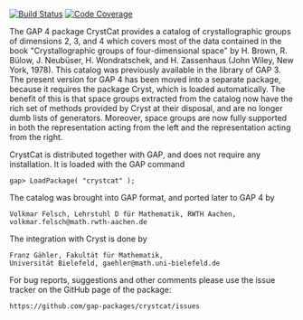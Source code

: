 [![Build Status](https://travis-ci.org/gap-packages/crystcat.svg?branch=master)](https://travis-ci.org/gap-packages/crystcat)
[![Code Coverage](https://codecov.io/github/gap-packages/crystcat/coverage.svg?branch=master&token=)](https://codecov.io/gh/gap-packages/crystcat)

The GAP 4 package CrystCat provides a catalog of crystallographic 
groups of dimensions 2, 3, and 4 which covers most of the data contained 
in the book "Crystallographic groups of four-dimensional space" by 
H. Brown, R. Bülow, J. Neubüser, H. Wondratschek, and H. Zassenhaus 
(John Wiley, New York, 1978). This catalog was previously available in 
the library of GAP 3. The present version for GAP 4 has been moved into 
a separate package, because it requires the package Cryst, which is
loaded automatically. The benefit of this is that space groups 
extracted from the catalog now have the rich set of methods provided 
by Cryst at their disposal, and are no longer dumb lists of generators. 
Moreover, space groups are now fully supported in both the representation
acting from the left and the representation acting from the right.

CrystCat is distributed together with GAP, and does not require any
installation. It is loaded with the GAP command

    gap> LoadPackage( "crystcat" ); 

The catalog was brought into GAP format, and ported later to GAP 4 by 

    Volkmar Felsch, Lehrstuhl D für Mathematik, RWTH Aachen,
    volkmar.felsch@math.rwth-aachen.de

The integration with Cryst is done by

    Franz Gähler, Fakultät für Mathematik,
    Universität Bielefeld, gaehler@math.uni-bielefeld.de

For bug reports, suggestions and other comments please use the issue
tracker on the GitHub page of the package:

    https://github.com/gap-packages/crystcat/issues
